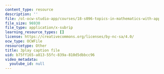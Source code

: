 ```yaml
---
content_type: resource
description: ''
file: /ol-ocw-studio-app/courses/18-s096-topics-in-mathematics-with-applications-in-finance-fall-2013/b75ff165a81355fc839a810d5dbbcc96_aga-Tak3c3M.vtt
file_size: 96930
file_type: application/x-subrip
learning_resource_types: []
license: https://creativecommons.org/licenses/by-nc-sa/4.0/
ocw_type: OCWFile
resourcetype: Other
title: 3play caption file
uid: b75ff165-a813-55fc-839a-810d5dbbcc96
video_metadata:
  youtube_id: null
---
```

